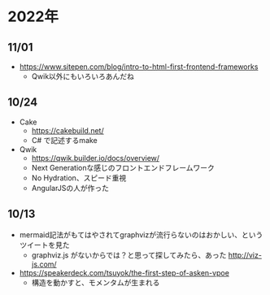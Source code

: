 # 2022年

## 11/01
* https://www.sitepen.com/blog/intro-to-html-first-frontend-frameworks
    * Qwik以外にもいろいろあんだね

## 10/24
* Cake
    * https://cakebuild.net/
    * C# で記述するmake
 * Qwik
    * https://qwik.builder.io/docs/overview/
    * Next Generationな感じのフロントエンドフレームワーク
    * No Hydration、スピード重視
    * AngularJSの人が作った

## 10/13
* mermaid記法がもてはやされてgraphvizが流行らないのはおかしい、というツイートを見た
    * graphviz.js がないからでは？と思って探してみたら、あった http://viz-js.com/
* https://speakerdeck.com/tsuyok/the-first-step-of-asken-vpoe
    * 構造を動かすと、モメンタムが生まれる

